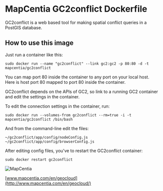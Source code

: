 # MapCentia GC2conflict Dockerfile

GC2conflict is a web based tool for making spatial conflict queries in a PostGIS database. 

## How to use this image
    
Just run a container like this:

    sudo docker run --name "gc2conflict" --link gc2:gc2 -p 80:80 -d -t mapcentia/gc2conflict

You can map port 80 inside the container to any port on your local host. Here is host port 80 mapped to port 80 inside the container.

GC2conflict depends on the APIs of GC2, so link to a running GC2 container and edit the settings in the container.

To edit the connection settings in the container, run:

    sudo docker run --volumes-from gc2conflict --rm=true -i -t mapcentia/gc2conflict /bin/bash
    
And from the command-line edit the files:

    ~/gc2conflict/app/config/nodeConfig.js
    ~/gc2conflict/app/config/browserConfig.js
    
After editing config files, you've to restart the GC2conflict container:

    sudo docker restart gc2conflict

![MapCentia](https://geocloud.mapcentia.com/assets/images/MapCentia_geocloud_200.png)

[www.mapcentia.com/en/geocloud](http://www.mapcentia.com/en/geocloud/)